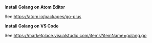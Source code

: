 
**Install Golang on Atom Editor**

See https://atom.io/packages/go-plus

**Install Golang on VS Code**

See https://marketplace.visualstudio.com/items?itemName=golang.go

